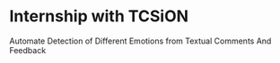 # Internship with TCSiON
Automate  Detection of Different Emotions from Textual Comments And Feedback
